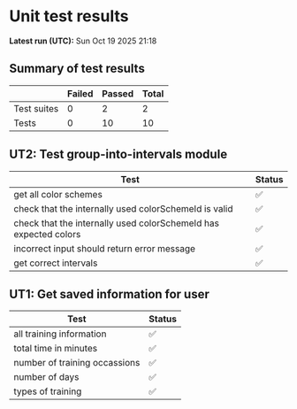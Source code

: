 # Unit test results

**Latest run (UTC):** Sun Oct 19 2025 21:18

## Summary of test results


|   | Failed | Passed | Total |
|---|--------|--------|-------|
| Test suites | 0 | 2 | 2 |
| Tests | 0 | 10 | 10 |


## UT2: Test group-into-intervals module

| Test | Status |
|------|--------|
| get all color schemes | ✅ |
| check that the internally used colorSchemeId is valid | ✅ |
| check that the internally used colorSchemeId has expected colors | ✅ |
| incorrect input should return error message | ✅ |
| get correct intervals | ✅ |


## UT1: Get saved information for user

| Test | Status |
|------|--------|
| all training information | ✅ |
| total time in minutes | ✅ |
| number of training occassions | ✅ |
| number of days | ✅ |
| types of training | ✅ |
